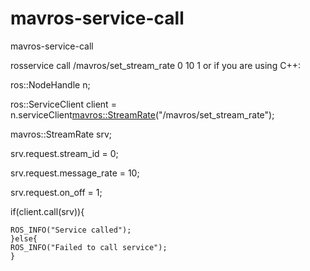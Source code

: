 # mavros-service-call
mavros-service-call


rosservice call /mavros/set_stream_rate 0 10 1
or if you are using C++:

ros::NodeHandle n;


ros::ServiceClient client = n.serviceClient<mavros::StreamRate>("/mavros/set_stream_rate");

mavros::StreamRate srv;

srv.request.stream_id = 0;

srv.request.message_rate = 10;

srv.request.on_off = 1;


if(client.call(srv)){


    ROS_INFO("Service called");
    }else{
    ROS_INFO("Failed to call service");
    }
